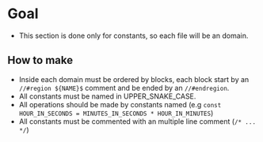 # Goal

- This section is done only for constants, so each file will be an domain.

## How to make

- Inside each domain must be ordered by blocks, each block start by an `//#region ${NAME}$` comment and be ended by an `//#endregion`.
- All constants must be named in UPPER_SNAKE_CASE.
- All operations should be made by constants named (e.g `const HOUR_IN_SECONDS = MINUTES_IN_SECONDS * HOUR_IN_MINUTES`)
- All constants must be commented with an multiple line comment (`/* ... */`)